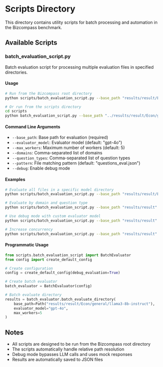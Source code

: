 # Scripts Directory

This directory contains utility scripts for batch processing and automation in the Bizcompass benchmark.

## Available Scripts

### batch_evaluation_script.py

Batch evaluation script for processing multiple evaluation files in specified directories.

#### Usage

```bash
# Run from the Bizcompass root directory
python scripts/batch_evaluation_script.py --base_path "results/result/Econ/general/llama3-8b-instruct"

# Or run from the scripts directory
cd scripts
python batch_evaluation_script.py --base_path "../results/result/Econ/general/llama3-8b-instruct"
```

#### Command Line Arguments

- `--base_path`: Base path for evaluation (required)
- `--evaluator_model`: Evaluator model (default: "gpt-4o")
- `--max_workers`: Maximum number of workers (default: 5)
- `--domains`: Comma-separated list of domains
- `--question_types`: Comma-separated list of question types
- `--pattern`: File matching pattern (default: "questions_eval.json")
- `--debug`: Enable debug mode

#### Examples

```bash
# Evaluate all files in a specific model directory
python scripts/batch_evaluation_script.py --base_path "results/result/Econ/general/llama3-8b-instruct"

# Evaluate by domain and question type
python scripts/batch_evaluation_script.py --base_path "results/result" --domains "Econ,Fin" --question_types "General QA"

# Use debug mode with custom evaluator model
python scripts/batch_evaluation_script.py --base_path "results/result" --debug --evaluator_model "test_model"

# Increase concurrency
python scripts/batch_evaluation_script.py --base_path "results/result" --max_workers 10
```

#### Programmatic Usage

```python
from scripts.batch_evaluation_script import BatchEvaluator
from config import create_default_config

# Create configuration
config = create_default_config(debug_evaluation=True)

# Create batch evaluator
batch_evaluator = BatchEvaluator(config)

# Batch evaluate directory
results = batch_evaluator.batch_evaluate_directory(
    base_path=Path("results/result/Econ/general/llama3-8b-instruct"),
    evaluator_model="gpt-4o",
    max_workers=5
)
```

## Notes

- All scripts are designed to be run from the Bizcompass root directory
- The scripts automatically handle relative path resolution
- Debug mode bypasses LLM calls and uses mock responses
- Results are automatically saved to JSON files
